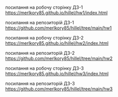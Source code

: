 посилання на робочу сторінку ДЗ-1
https://merlkory85.github.io/hillel/hw1/index.html

посилання на репозиторій ДЗ-1
https://github.com/merlkory85/hillel/tree/main/hw1

посилання на робочу сторінку ДЗ-2
https://merlkory85.github.io/hillel/hw2/index.html

посилання на репозиторій ДЗ-2
https://github.com/merlkory85/hillel/tree/main/hw2

посилання на робочу сторінку ДЗ-3
https://merlkory85.github.io/hillel/hw3/index.html

посилання на репозиторій ДЗ-3
https://github.com/merlkory85/hillel/tree/main/hw3
